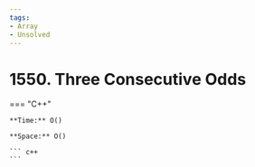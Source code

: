 ```yaml
---
tags:
- Array
- Unsolved
---
```



# 1550. Three Consecutive Odds

=== "C++"

    **Time:** O()

    **Space:** O()

    ``` c++
    ```
